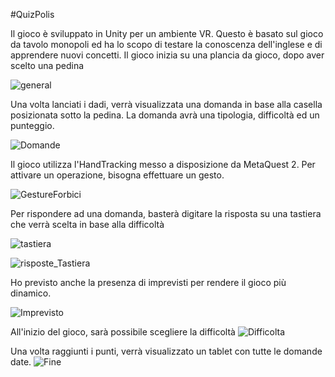 #QuizPolis

Il gioco è sviluppato in Unity per un ambiente VR. Questo è basato sul gioco da tavolo monopoli ed ha lo scopo
di testare la conoscenza dell'inglese e di apprendere nuovi concetti.
Il gioco inizia su una plancia da gioco, dopo aver scelto una pedina

![general](https://github.com/manuelstefanile/QuizPolis/assets/114852292/90306b44-8d31-4efa-825e-ddb57f30bf00)

Una volta lanciati i dadi, verrà visualizzata una domanda in base alla casella posizionata sotto la pedina.
La domanda avrà una tipologia, difficoltà ed un punteggio.

![Domande](https://github.com/manuelstefanile/QuizPolis/assets/114852292/3ab692c6-877a-4c42-a0bf-02b93be8727e)

Il gioco utilizza l'HandTracking messo a disposizione da MetaQuest 2. Per attivare un operazione, bisogna
effettuare un gesto.

![GestureForbici](https://github.com/manuelstefanile/QuizPolis/assets/114852292/c3ebd162-7ca7-401e-9b94-bc70da1dca5f)

Per rispondere ad una domanda, basterà digitare la risposta su una tastiera che verrà scelta in base alla difficoltà

![tastiera](https://github.com/manuelstefanile/QuizPolis/assets/114852292/1f09c550-17e9-4714-92cd-603a7ff3c64b)

![risposte_Tastiera](https://github.com/manuelstefanile/QuizPolis/assets/114852292/0fafdd63-e296-4f70-adf8-b3e8ae65ff0d)

Ho previsto anche la presenza di imprevisti per rendere il gioco più dinamico.

![Imprevisto](https://github.com/manuelstefanile/QuizPolis/assets/114852292/93ffd000-4d64-4ccb-9dcb-a403fa87632d)

All'inizio del gioco, sarà possibile scegliere la difficoltà
![Difficolta](https://github.com/manuelstefanile/QuizPolis/assets/114852292/f322b55c-55e6-438d-aa15-8f19ffff1f1a)

Una volta raggiunti i punti, verrà visualizzato un tablet con tutte le domande date.
![Fine](https://github.com/manuelstefanile/QuizPolis/assets/114852292/6f112815-c822-4cb4-b9c7-b42ac80cea88)

